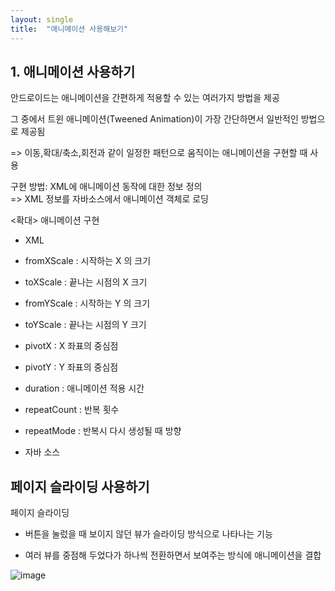 ```yaml
---
layout: single
title:  "애니메이션 사용해보기"
---
```


## 1. 애니메이션 사용하기

안드로이드는 애니메이션을 간편하게 적용할 수 있는 여러가지 방법을 제공

그 중에서 트윈 애니메이션(Tweened Animation)이 가장 간단하면서 일반적인 방법으로 제공됨

=> 이동,확대/축소,회전과 같이 일정한 패턴으로 움직이는 애니메이션을 구현할 때 사용

구현 방법: XML에 애니메이션 동작에 대한 정보 정의   
=> XML 정보를 자바소스에서 애니메이션 객체로 로딩 



<확대> 애니메이션 구현        

- XML   


+ fromXScale : 시작하는 X 의 크기    



+ toXScale : 끝나는 시점의 X 크기


+ fromYScale : 시작하는 Y 의 크기



+ toYScale : 끝나는 시점의 Y 크기




+ pivotX : X 좌표의 중심점




+ pivotY : Y 좌표의 중심점

+ duration : 애니메이션 적용 시간

+ repeatCount : 반복 횟수

+ repeatMode : 반복시 다시 생성될 때 방향



- 자바 소스



## 페이지 슬라이딩 사용하기

페이지 슬라이딩 

+ 버튼을 눌렀을 때 보이지 않던 뷰가 슬라이딩 방식으로 나타나는 기능

+ 여러 뷰를 중점해 두었다가 하나씩 전환하면서 보여주는 방식에 애니메이션을 결합



![image](https://user-images.githubusercontent.com/73388615/144771845-acf69407-587f-4c56-a493-8fd74a8a45a2.png)



